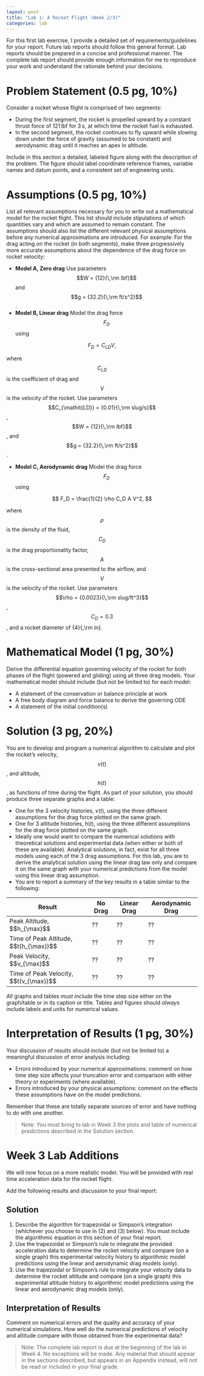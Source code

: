 ```yaml
---
layout: post
title: "Lab 1: A Rocket Flight (Week 2/3)"
categories: lab
---
```


For this first lab exercise, I provide a detailed set of requirements/guidelines for your report.
Future lab reports should follow this general format.
Lab reports should be prepared in a concise and professional manner.
The complete lab report should provide enough information for me to reproduce your work and understand the rationale behind your decisions.

# Problem Statement (0.5 pg, 10%)
Consider a rocket whose flight is comprised of two segments:

- During the first segment, the rocket is propelled upward by a constant thrust force of 121&#8239;lbf for 3&#8239;s, at which time the rocket fuel is exhausted.
- In the second segment, the rocket continues to fly upward while slowing down under the force of gravity (assumed to be constant) and aerodynamic drag until it reaches an apex in altitude.

Include in this section a detailed, labeled figure along with the description of the problem. The figure should label coordinate reference frames, variable names and datum points, and a consistent set of engineering units.

# Assumptions (0.5 pg, 10%)
List all relevant assumptions necessary for you to write out a mathematical model for the
rocket flight. This list should include stipulations of which quantities vary and which are
assumed to remain constant. The assumptions should also list the different relevant physical
assumptions before any numerical approximations are introduced. For example:
For the drag acting on the rocket (in both segments), make three progressively more
accurate assumptions about the dependence of the drag force on rocket velocity:

- **Model A, Zero drag** Use parameters $$W = {12}{\,\rm lbf}$$ and $$g = {32.2}{\,\rm ft/s^2}$$.
- **Model B, Linear drag** Model the drag force $$F_D$$ using

$$
F_D = C_{\mathit{LD}} V,
$$

where $$C_{\mathit{LD}}$$ is the coefficient of drag and $$V$$ is the
velocity of the rocket. Use parameters
$$C_{\mathit{LD}} = {0.01}{\,\rm slug/s}$$, $$W = {12}{\,\rm lbf}$$, and $$g = {32.2}{\,\rm ft/s^2}$$.
- **Model C, Aerodynamic drag** Model the drag force $$F_D$$ using

$$
F_D = \frac{1}{2} \rho C_D A V^2,
$$

where $$\rho$$ is the density of the fluid,
$$C_D$$ is the drag proportionality factor,
$$A$$ is the cross-sectional area presented to the airflow,
and $$V$$ is the velocity of the rocket. Use parameters
$$\rho = {0.0023}{\,\rm slug/ft^3}$$, $$C_D = 0.3$$, and a rocket diameter of {4}{\,\rm in}.


# Mathematical Model (1 pg, 30%)
Derive the differential equation governing velocity of the rocket for both phases of the
flight (powered and gliding) using all three drag models.
Your mathematical model should include (but not be limited to) for each model:

- A statement of the conservation or balance principle at work
- A free body diagram and force balance to derive the governing ODE
- A statement of the initial condition(s)

# Solution (3 pg, 20%)
You are to develop and program a numerical algorithm to calculate and plot the rocket’s
velocity, $$v(t)$$, and altitude, $$h(t)$$, as functions of time during the flight.
As part of your solution, you should produce three separate graphs and a table:

- One for the 3 velocity histories, $v(t)$, using the three different assumptions for the drag force plotted on the same graph.
- One for 3 altitude histories, $h(t)$, using the three different assumptions for the drag force plotted on the same graph.
- Ideally one would want to compare the numerical solutions with theoretical solutions and experimental data (when either or both of these are available). Analytical solutions, in fact, exist for all three models using each of the 3 drag assumptions. For this lab, you are to derive the analytical solution using the linear drag law only and compare it on the same graph with your numerical predictions from the model using this linear drag assumption.
- You are to report a summary of the key results in a table similar to the following:

<table>
<thead>
<tr><th>Result</th><th>No Drag</th><th>Linear Drag</th><th>Aerodynamic Drag</th></tr>
</thead>
<tbody>
<tr><td>Peak Altitude, $$h_{\max}$$</td><td>??</td><td>??</td><td>??</td></tr>
<tr><td>Time of Peak Altitude, $$t(h_{\max})$$</td><td>??</td><td>??</td><td>??</td></tr>
<tr><td>Peak Velocity, $$v_{\max}$$</td><td>??</td><td>??</td><td>??</td></tr>
<tr><td>Time of Peak Velocity, $$t(v_{\max})$$</td><td>??</td><td>??</td><td>??</td></tr>
</tbody>
</table>

*All* graphs and tables *must include* the time step size either on the graph/table or in its caption or title.
Tables and figures should *always* include labels and units for numerical values.

# Interpretation of Results (1 pg, 30%)
Your discussion of results should include (but not be limited to) a meaningful discussion of error analysis including:

- Errors introduced by your numerical approximations: comment on how time step size affects your truncation error and comparison with either theory or experiments (where available).
- Errors introduced by your physical assumptions: comment on the effects these assumptions have on the model predictions.

Remember that these are totally separate sources of error and have nothing to do
with one another.

> Note: You must bring to lab in Week 3 the plots and table of numerical predictions described in the Solution section.

# Week 3 Lab Additions
We will now focus on a more realistic model.
You will be provided with real time acceleration data for the rocket flight.

Add the following results and discussion to your final report:

## Solution

1. Describe the algorithm for trapezoidal or Simpson’s integration (whichever you choose to use in (2) and (3) below). You must include the algorithmic equation in this section of your final report.
2. Use the trapezoidal or Simpson’s rule to integrate the provided acceleration data to determine the rocket velocity and compare (on a single graph) this experimental velocity history to algorithmic model predictions using the linear and aerodynamic drag models (only).
3. Use the trapezoidal or Simpson’s rule to integrate your velocity data to determine the rocket altitude and compare (on a single graph) this experimental altitude history to algorithmic model predictions using the linear and aerodynamic drag models (only).

## Interpretation of Results
Comment on numerical errors and the quality and accuracy of your numerical
simulations. How well do the numerical predictions of velocity and altitude
compare with those obtained from the experimental data?

> Note: The complete lab report is due at the beginning of the lab in Week 4. No exceptions will be made. Any material that should appear in the sections described, but appears in an Appendix instead, will not be read or included in your final grade.
